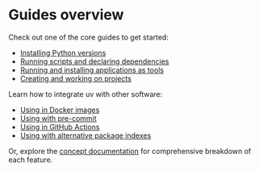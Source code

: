 # Guides overview

Check out one of the core guides to get started: 

- [Installing Python versions](./install-python.md)
- [Running scripts and declaring dependencies](./scripts.md) 
- [Running and installing applications as tools](./tools.md) 
- [Creating and working on projects](./projects.md) 

Learn how to integrate uv with other software:

- [Using in Docker images](./integration/docker.md)
- [Using with pre-commit](./integration/pre-commit.md)
- [Using in GitHub Actions](./integration/github.md)
- [Using with alternative package indexes](./integration/alternative-indexes.md)

Or, explore the [concept documentation](../concepts/index.md) for comprehensive breakdown of each
feature.
